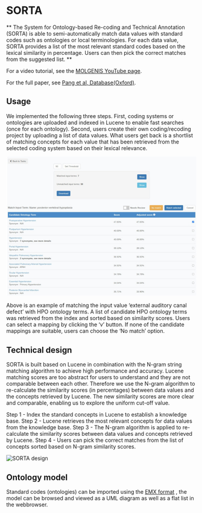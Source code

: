 # SORTA
**
The System for Ontology-based Re-coding and Technical Annotation (SORTA) is able to semi-automatically match data values with standard codes such as ontologies or local terminologies. For each data value, SORTA provides a list of the most relevant standard codes based on the lexical similarity in percentage. Users can then pick the correct matches from the suggested list.
**

For a video tutorial, see the [MOLGENIS YouTube page](https://www.youtube.com/watch?v=Wq81S-jR3l8).

For the full paper, see [Pang et al, Database(Oxford)](http://database.oxfordjournals.org/content/2015/bav089.full). 

## Usage
We implemented the following three steps. First, coding systems or ontologies are uploaded and indexed in Lucene to enable fast searches (once for each ontology). Second, users create their own coding/recoding project by uploading a list of data values. What users get back is a shortlist of matching concepts for each value that has been retrieved from the selected coding system based on their lexical relevance.


![SORTA example](../images/sorta_example.jpg)

Above is an example of matching the input value ‘external auditory canal defect’ with HPO ontology terms. A list of candidate HPO ontology terms was retrieved from the index and sorted based on similarity scores. Users can select a mapping by clicking the ‘v’ button. If none of the candidate mappings are suitable, users can choose the ‘No match’ option.

## Technical design

SORTA is built based on Lucene in combination with the N-gram string matching algorithm to achieve high performance and accuracy. Lucene matching scores are too abstract for users to understand and they are not comparable between each other. Therefore we use the N-gram algorithm to re-calculate the similarity scores (in percentages) between data values and the concepts retrieved by Lucene. The new similarity scores are more clear and comparable, enabling us to explore the uniform cut-off value.

Step 1 - Index the standard concepts in Lucene to establish a knowledge base.
Step 2 - Lucene retrieves the most relevant concepts for data values from the knowledge base.
Step 3 - The N-gram algorithm is applied to re-calculate the similarity scores between data values and concepts retrieved by Lucene.
Step 4 - Users can pick the correct matches from the list of concepts sorted based on N-gram similarity scores.
 

![SORTA design](../images/sorta_design.png)
 

## Ontology model

Standard codes (ontologies) can be imported using the [EMX format](../guide-emx.md) , the model can be browsed and viewed as a UML diagram as well as a flat list in the webbrowser. 
